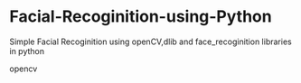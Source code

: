 # Facial-Recoginition-using-Python

Simple Facial Recoginition using openCV,dlib and face_recoginition libraries in python

opencv
